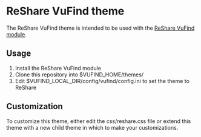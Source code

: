 # ReShare VuFind theme

The ReShare VuFind theme is intended to be used with the [ReShare VuFind module](https://github.com/openlibraryenvironment/reshare-vufind-module/).

## Usage

1. Install the ReShare VuFind module
2. Clone this repository into $VUFIND_HOME/themes/
3. Edit $VUFIND_LOCAL_DIR/config/vufind/config.ini to set the theme to ReShare

## Customization

To customize this theme, either edit the css/reshare.css file or extend this theme with a new child theme in which to make your customizations.
